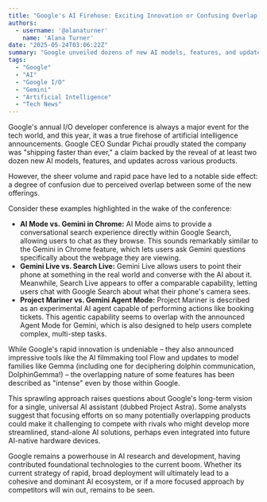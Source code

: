 ```yaml
---
title: "Google's AI Firehose: Exciting Innovation or Confusing Overlap at I/O?"
authors:
  - username: '@alanaturner'
    name: 'Alana Turner'
date: "2025-05-24T03:06:22Z"
summary: "Google unveiled dozens of new AI models, features, and updates at its recent I/O conference, showcasing immense progress but also raising questions about potential overlap and complexity in its rapidly expanding AI ecosystem."
tags:
  - "Google"
  - "AI"
  - "Google I/O"
  - "Gemini"
  - "Artificial Intelligence"
  - "Tech News"
---
```


Google's annual I/O developer conference is always a major event for the tech world, and this year, it was a true firehose of artificial intelligence announcements. Google CEO Sundar Pichai proudly stated the company was "shipping faster than ever," a claim backed by the reveal of at least two dozen new AI models, features, and updates across various products.

However, the sheer volume and rapid pace have led to a notable side effect: a degree of confusion due to perceived overlap between some of the new offerings.

Consider these examples highlighted in the wake of the conference:

*   **AI Mode vs. Gemini in Chrome:** AI Mode aims to provide a conversational search experience directly within Google Search, allowing users to chat as they browse. This sounds remarkably similar to the Gemini in Chrome feature, which lets users ask Gemini questions specifically about the webpage they are viewing.
*   **Gemini Live vs. Search Live:** Gemini Live allows users to point their phone at something in the real world and converse with the AI about it. Meanwhile, Search Live appears to offer a comparable capability, letting users chat with Google Search about what their phone's camera sees.
*   **Project Mariner vs. Gemini Agent Mode:** Project Mariner is described as an experimental AI agent capable of performing actions like booking tickets. This agentic capability seems to overlap with the announced Agent Mode for Gemini, which is also designed to help users complete complex, multi-step tasks.

While Google's rapid innovation is undeniable – they also announced impressive tools like the AI filmmaking tool Flow and updates to model families like Gemma (including one for deciphering dolphin communication, DolphinGemma!) – the overlapping nature of some features has been described as "intense" even by those within Google.

This sprawling approach raises questions about Google's long-term vision for a single, universal AI assistant (dubbed Project Astra). Some analysts suggest that focusing efforts on so many potentially overlapping products could make it challenging to compete with rivals who might develop more streamlined, stand-alone AI solutions, perhaps even integrated into future AI-native hardware devices.

Google remains a powerhouse in AI research and development, having contributed foundational technologies to the current boom. Whether its current strategy of rapid, broad deployment will ultimately lead to a cohesive and dominant AI ecosystem, or if a more focused approach by competitors will win out, remains to be seen.
